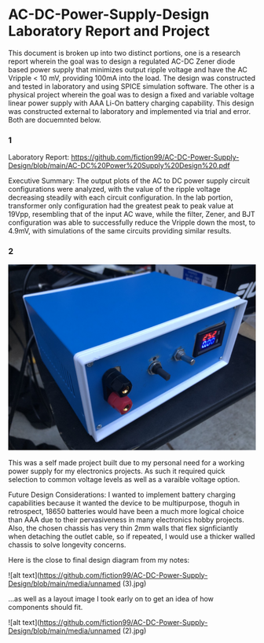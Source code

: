 # AC-DC-Power-Supply-Design Laboratory Report and Project
This document is broken up into two distinct portions, one is a research report wherein the goal was to design a regulated AC-DC Zener diode based power supply that minimizes output ripple voltage and have the AC Vripple < 10 mV, providing 100mA into the load. The design was constructed and tested in laboratory and using SPICE simulation software. The other is a physical project wherein the goal was to design a fixed and variable voltage linear power supply with AAA Li-On battery charging capability. This design was constructed external to laboratory and implemented via trial and error. Both are docuemnted below.



### 1 ### 
Laboratory Report: https://github.com/fiction99/AC-DC-Power-Supply-Design/blob/main/AC-DC%20Power%20Supply%20Design%20.pdf

Executive Summary: The output plots of the AC to DC power supply circuit configurations were analyzed, with the value of the ripple voltage decreasing steadily with each circuit configuration. In the lab portion, transformer only configuration had the greatest peak to peak value at 19Vpp, resembling that of the input AC wave, while the filter, Zener, and BJT configuration was able to successfully reduce the Vripple down the most, to 4.9mV, with simulations of the same circuits providing similar results.

### 2 ###

![alt text](https://github.com/fiction99/AC-DC-Power-Supply-Design/blob/main/media/IMG-3737.jpg)

This was a self made project built due to my personal need for a working power supply for my electronics projects. As such it required quick selection to common voltage levels as well as a varaible voltage option. 

Future Design Considerations: 
I wanted to implement battery charging capabilities because it wanted the device to be multipurpose, thoguh in retrospect, 18650 batteries would have been a much more logical choice than AAA due to their pervasiveness in many electronics hobby projects. Also, the chosen chassis has very thin 2mm walls that flex signficiantly when detaching the outlet cable, so if repeated, I would use a thicker walled chassis to solve longevity concerns.

Here is the close to final design diagram from my notes:

![alt text](https://github.com/fiction99/AC-DC-Power-Supply-Design/blob/main/media/unnamed (3).jpg)

...as well as a layout image I took early on to get an idea of how components should fit.

![alt text](https://github.com/fiction99/AC-DC-Power-Supply-Design/blob/main/media/unnamed (2).jpg)
